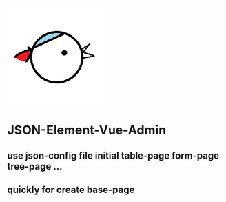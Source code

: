 ![LOGO](./src/assets/logo.png)

# JSON-Element-Vue-Admin

## use json-config file initial table-page form-page tree-page ...


## quickly for create base-page